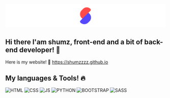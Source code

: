 ![Header](https://github.com/Shumzzzz/Shumzzzz/blob/main/assets/Frame%2015.png)
## Hi there I'am shumz, front-end and a bit of back-end developer! 👋
Here is my website! 👀
https://shumzzzz.github.io
## My languages & Tools! 🔥
![HTML](https://img.shields.io/badge/-HTML5-f0f0f0?style=for-the-badge&logo=HTML5)
![CSS](https://img.shields.io/badge/-CSS-f0f0f0?style=for-the-badge&logo=CSS3&logoColor=23A3FF)
![JS](https://img.shields.io/badge/-JAVASCRIPT-f0f0f0?style=for-the-badge&logo=Javascript)
![PYTHON](https://img.shields.io/badge/-Python-f0f0f0?style=for-the-badge&logo=Python)
![BOOTSTRAP](https://img.shields.io/badge/-BOOTSTRAP-f0f0f0?style=for-the-badge&logo=BOOTSTRAP)
![SASS](https://img.shields.io/badge/-SASS-f0f0f0?style=for-the-badge&logo=SASS)
<!--
**Shumzzzz/Shumzzzz** is a ✨ _special_ ✨ repository because its `README.md` (this file) appears on your GitHub profile.

Here are some ideas to get you started:

- 🔭 I’m currently working on ...
- 🌱 I’m currently learning ...
- 👯 I’m looking to collaborate on ...
- 🤔 I’m looking for help with ...
- 💬 Ask me about ...
- 📫 How to reach me: ...
- 😄 Pronouns: ...
- ⚡ Fun fact: ...
-->
